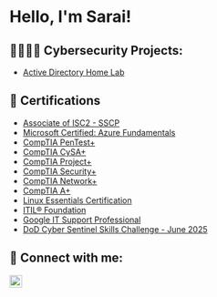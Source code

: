 <h1>Hello, I'm Sarai! </h1>

<h2>👩🏻‍💻💼 Cybersecurity Projects:</h2>

  - [Active Directory Home Lab](https://github.com/joshcybertest/LABURL)
 
<h2>📜 Certifications</h2>

- [Associate of ISC2 - SSCP](https://www.credly.com/badges/0952d79a-a821-4325-bb7b-4daa6f42c3a9/linked_in_profile)
- [Microsoft Certified: Azure Fundamentals](https://learn.microsoft.com/api/credentials/share/en-us/SaraiEstrada-0888/DDF0B307CFA98CBF?sharingId)
- [CompTIA PenTest+](https://www.credly.com/badges/6ab0b4d4-b2e7-408d-b3cb-04f8523e1a92/public_url)
- [CompTIA CySA+](https://www.credly.com/badges/6714b9eb-6bdd-4da9-b4da-b9fda8693626/public_url)
- [CompTIA Project+](https://www.credly.com/badges/8edb150b-eb98-4a2f-bb58-b53f304dc227/public_url)
- [CompTIA Security+](https://www.credly.com/badges/63413182-7ad1-48ed-830e-03ec8672258b/public_url)
- [CompTIA Network+](https://www.credly.com/badges/778b1501-5d53-40f0-ab73-f9076c9611c3/public_url)
- [CompTIA A+](https://www.credly.com/badges/fffe60d7-4ba9-4bbe-8350-c4470e402217/public_url)
- [Linux Essentials Certification](https://drive.google.com/file/d/1UlK3muwKiMFjbwGmRRlur7l5CCoGNcSO/view?usp=sharing)
- [ITIL® Foundation](https://drive.google.com/file/d/13mmMYpIeHyj5mPR1hQsX2Du4k174FthY/view?usp=drivesdk)
- [Google IT Support Professional](https://drive.google.com/file/d/13gpqqDkUQnFFWxw1wYTBHitnOChLt_Ey/view?usp=sharing)
- [DoD Cyber Sentinel Skills Challenge - June 2025](https://www.credential.net/c5b1f815-5cab-4db0-9a12-6a755fbf16e5)

<h2> 🔗 Connect with me:</h2>


[<img align="left" alt="SaraiEstrada | LinkedIn" width="22px" src="https://cdn.jsdelivr.net/npm/simple-icons@v3/icons/linkedin.svg" />][linkedin]


[linkedin]: [https://www.linkedin.com/in/saraiestrada/]

<!--

Here are some ideas to get you started:

- 🔭 I’m currently working on ...
- 🌱 I’m currently learning ...
- 👯 I’m looking to collaborate on ...
- 🤔 I’m looking for help with ...
- 💬 Ask me about ...
- 📫 How to reach me: ...
- 😄 Pronouns: ...
- ⚡ Fun fact: ...
